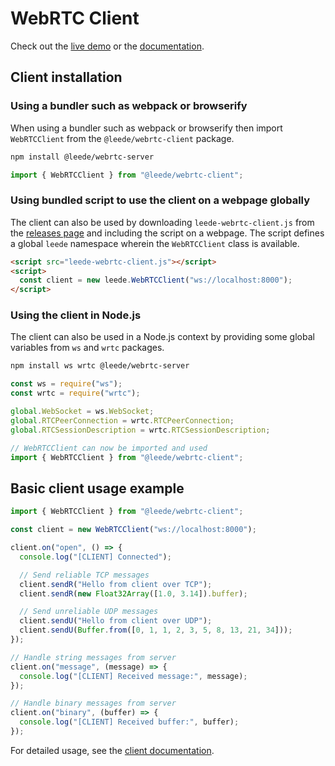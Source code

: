 # WebRTC Client

Check out the [live demo](https://webrtc-server-client.leede.ee/demo/) or the [documentation](https://webrtc-server-client.leede.ee/docs/).

## Client installation

### Using a bundler such as webpack or browserify

When using a bundler such as webpack or browserify then import `WebRTCClient` from the `@leede/webrtc-client` package.

```sh
npm install @leede/webrtc-server
```

```ts
import { WebRTCClient } from "@leede/webrtc-client";
```

### Using bundled script to use the client on a webpage globally

The client can also be used by downloading `leede-webrtc-client.js` from the [releases page](https://github.com/leede-org/webrtc-server-client/releases) and including the script on a webpage. The script defines a global `leede` namespace wherein the `WebRTCClient` class is available.

```html
<script src="leede-webrtc-client.js"></script>
<script>
  const client = new leede.WebRTCClient("ws://localhost:8000");
</script>
```

### Using the client in Node.js

The client can also be used in a Node.js context by providing some global variables from `ws` and `wrtc` packages.

```sh
npm install ws wrtc @leede/webrtc-server
```

```ts
const ws = require("ws");
const wrtc = require("wrtc");

global.WebSocket = ws.WebSocket;
global.RTCPeerConnection = wrtc.RTCPeerConnection;
global.RTCSessionDescription = wrtc.RTCSessionDescription;

// WebRTCClient can now be imported and used
import { WebRTCClient } from "@leede/webrtc-client";
```

## Basic client usage example

```ts
import { WebRTCClient } from "@leede/webrtc-client";

const client = new WebRTCClient("ws://localhost:8000");

client.on("open", () => {
  console.log("[CLIENT] Connected");

  // Send reliable TCP messages
  client.sendR("Hello from client over TCP");
  client.sendR(new Float32Array([1.0, 3.14]).buffer);

  // Send unreliable UDP messages
  client.sendU("Hello from client over UDP");
  client.sendU(Buffer.from([0, 1, 1, 2, 3, 5, 8, 13, 21, 34]));
});

// Handle string messages from server
client.on("message", (message) => {
  console.log("[CLIENT] Received message:", message);
});

// Handle binary messages from server
client.on("binary", (buffer) => {
  console.log("[CLIENT] Received buffer:", buffer);
});
```

For detailed usage, see the [client documentation](https://webrtc-server-client.leede.ee/docs/modules/_leede_webrtc_client.html).
